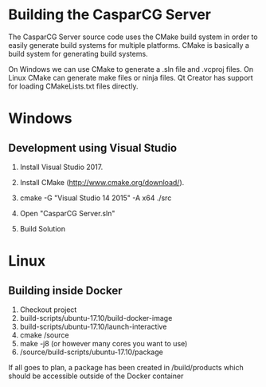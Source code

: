 Building the CasparCG Server
============================

The CasparCG Server source code uses the CMake build system in order to easily
generate build systems for multiple platforms. CMake is basically a build
system for generating build systems.

On Windows we can use CMake to generate a .sln file and .vcproj files. On
Linux CMake can generate make files or ninja files. Qt Creator has support for
loading CMakeLists.txt files directly.

Windows
=======

Development using Visual Studio
-------------------------------

1. Install Visual Studio 2017.

2. Install CMake (http://www.cmake.org/download/).

3. cmake -G "Visual Studio 14 2015" -A x64 ./src

4. Open "CasparCG Server.sln"

5. Build Solution

Linux
=====

Building inside Docker
----------------------

1. Checkout project
2. build-scripts/ubuntu-17.10/build-docker-image
3. build-scripts/ubuntu-17.10/launch-interactive
4. cmake /source
5. make -j8 (or however many cores you want to use)
6. /source/build-scripts/ubuntu-17.10/package

If all goes to plan, a package has been created in /build/products which should be accessible outside of the Docker container
